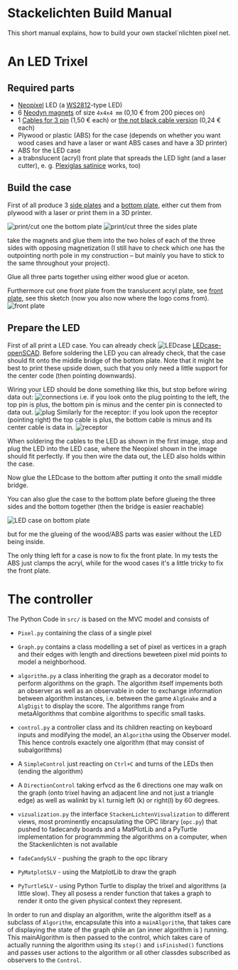 
# Stackelichten Build Manual
This short manual explains, how to build your own stackel´nlichten pixel net.

# An LED Trixel

## Required parts
* [Neopixel]([https://learn.adafruit.com/adafruit-neopixel-uberguide/overview) LED (a [WS2812](https://cdn-shop.adafruit.com/datasheets/WS2812.pdf)-type LED)
* 6 [Neodyn magnets](http://www.magnetportal.de/wuerfel/neodym-magnet-wuerfel-n45-4mm-1-3kg/a-64/) of size `4x4x4 mm` (0,10 € from 200 pieces on)
* 1 [Cables for 3 pin](https://www.adafruit.com/products/1663) (1,50 € each) or [the not black cable version](https://www.amazon.com/HKBAYI-50Pair-50sets-Connector-WS2812B/dp/B00NBSH4CA/ref=sr_1_4?s=electronics&ie=UTF8&qid=1491030077&sr=1-4&keywords=JST+SM+3+pin) (0,24 € each)
* Plywood or plastic (ABS) for the case (depends on whether you want wood cases and have a laser or want ABS cases and have a 3D printer)
* ABS for the LED case
* a trabnslucent (acryl) front plate that spreads the LED light (and a laser cutter), e. g. [Plexiglas satinice](http://www.plexiglas.de/product/plexiglas/de/produkte/plexiglas-satinice/pages/default.aspx) works, too)


## Build the case
First of all produce 3 [side plates](../openSCAD/side.scad) and a [bottom plate](../openSCAD/bottom.scad), either cut them from plywood with a laser or print them in a 3D printer.

![print/cut one the bottom plate](./img/bottom_plain.png)
![print/cut three the sides plate](./img/side_plain.png)

take the magnets and glue them into the two holes of each of the three sides with opposing magnetization (I still have to check which one has the outpointing north pole in my construction – but mainly you have to stick to the same throughout your project).

Glue all three parts together using either wood glue or aceton.

Furthermore cut one front plate from the translucent acryl plate, see [front plate](../openSCAD/front.scad), see this sketch (now you also now where the logo coms from).
![front plate](img/front_plain.png)

## Prepare the LED
First of all print a LED case. You can already check
![LEDcase](./img/LEDcase.png)
[LEDcase-openSCAD](../openSCAD/LED_case.scad).
 Before soldering the LED you can already check, that the case should fit onto the middle bridge of the bottom plate. Note that it might be best to print these upside down, such that you only need a little support for the center code (then pointing downwards).

Wiring your LED should be done something like this, but stop before wiring data out:
![connections](./img/connections.jpg)
i.e. if you look onto the plug pointing to the left,
the top pin is plus, the bottom pin is minus and the center pin is connected to data out.
![plug](img/plug.jpg)
Similarly for the receptor: if you look upon the receptor (pointing right) the top cable is plus, the bottom cable is minus and its center cable is data in.
![receptor](img/receptor.jpg)

When soldering the cables to the LED as shown in the first image, stop and plug the LED into the LED case,
where the Neopixel shown in the image should fit perfectly. If you then wire the data out, the LED also holds within the case.

Now glue the LEDcase to the bottom after putting it onto the small middle bridge.

You can also glue the case to the bottom plate before glueing the three sides and the bottom together (then the bridge is easier reachable)

![LED case on bottom plate](img/LEDcase2.jpg)

but for me the glueing of the wood/ABS parts was easier without the LED being inside.

The only thing left for a case is now to fix the front plate. In my tests the ABS just clamps the acryl, while for the wood cases it's a little tricky to fix the front plate.

# The controller

The Python Code in `src/` is based on the MVC model and consists of

* `Pixel.py` containing the class of a single pixel
* `Graph.py` contains a class modelling a set of pixel as vertices in a graph and their edges with length and directions beweteen pixel mid points to model a neighborhood.

* `algorithm.py` a class inheriting the graph as a decorator model to perform algorithms on the graph. The algorithm itself impements both an observer as well as an observable in oder to exchange information between algorithm instances, i.e. between the game `AlgSnake` and a `AlgDigit` to display the score. The algorithms range from metaAlgorithms that combine algorithms to specific small tasks.
* `control.py` a controller class and its children reacting on keyboard inputs and modifying the model, an `Algorithm` using the Observer model. This hence controls exactely one algorithm (that may consist of subalgorithms)
 * A `SimpleControl` just reacting on `Ctrl+C` and turns of the LEDs then (ending the algorithm)
 * A `DirectionControl` taking erfvcd as the 6 directions one may walk on the graph (onto trixel having an adjacent line and not just a triangle edge) as well as walinkt by `kl` turnig left (k) or right(l) by 60 degrees.
* `vizualization.py` the interface `StackenLichtenVisualization` to different views, most prominently encapsulating the OPC library (`opc.py`) that pushed to fadecandy boards and a MatPlotLib and a PyTurtle implementation for programmming the algorithms on a computer, when the Stackenlichten is not available
 * `fadeCandySLV` - pushing the graph to the opc library
 * `PyMatplotSLV` - using the MatplotLib to draw the graph
 * `PyTurtleSLV` - using Python Turtle to display the trixel and algorithms (a little slow).
They all posess a render function that takes a graph to render it onto the given physical context they represent.

In order to run and display an algorithm, write the algorithm itself as a subclass of `Algorithm`, encapsulate this into a `mainAlgorithm`, that takes care of displaying the state of the graph qhile an (an inner algorithm is ) running.
This mainAlgorithm is then passed to the control, which takes care of actually running the algorithm using its `step()` and `isFinished()` functions and passes user actions to the algorithm or all other classdes subscribed as observers to the `Control`.
